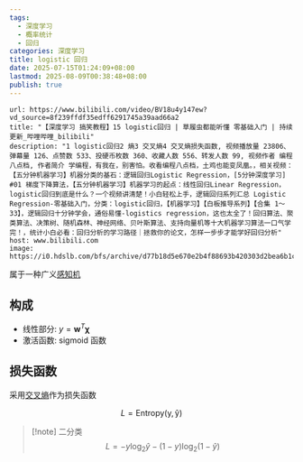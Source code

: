 ```yaml
---
tags:
  - 深度学习
  - 概率统计
  - 回归
categories: 深度学习
title: logistic 回归
date: 2025-07-15T01:24:09+08:00
lastmod: 2025-08-09T00:38:48+08:00
publish: true
---
```


```cardlink
url: https://www.bilibili.com/video/BV18u4y147ew?vd_source=8f239ffdf35edff6291745a39aad66a2
title: "【深度学习 搞笑教程】15 logistic回归 | 草履虫都能听懂 零基础入门 | 持续更新_哔哩哔哩_bilibili"
description: "1 logistic回归2 熵3 交叉熵4 交叉熵损失函数, 视频播放量 23806、弹幕量 126、点赞数 533、投硬币枚数 360、收藏人数 556、转发人数 99, 视频作者 编程八点档, 作者简介 学编程，有我在，别害怕。收看编程八点档，土鸡也能变凤凰。，相关视频：【五分钟机器学习】机器分类的基石：逻辑回归Logistic Regression，[5分钟深度学习] #01 梯度下降算法，【五分钟机器学习】机器学习的起点：线性回归Linear Regression，logistic回归到底是什么？一个视频讲清楚！小白轻松上手，逻辑回归系列汇总 Logistic Regression-零基础入门，分类：logistic回归，【机器学习】【白板推导系列】【合集 1～33】，逻辑回归十分钟学会，通俗易懂-logistics regression，这也太全了！回归算法、聚类算法、决策树、随机森林、神经网络、贝叶斯算法、支持向量机等十大机器学习算法一口气学完！，统计小白必看：回归分析的学习路径｜拯救你的论文，怎样一步步才能学好回归分析"
host: www.bilibili.com
image: https://i0.hdslb.com/bfs/archive/d77b18d5e670e2b4f88693b420303d2bea6b1c04.jpg@100w_100h_1c.png
```

属于一种广义[感知机](./%E6%84%9F%E7%9F%A5%E6%9C%BA.md)

## 构成

- 线性部分: $y=\boldsymbol{w}^{T}\boldsymbol{\chi}$
- 激活函数: sigmoid 函数

## 损失函数

采用[交叉熵](./%E4%BA%A4%E5%8F%89%E7%86%B5.md)作为损失函数

$$
L=\mathrm{Entropy(y,\hat{y})}
$$

>[!note] 二分类
> $$L=-y\log_{2} \hat{y}-(1-y)\log_{2}(1-\hat{y})$$

